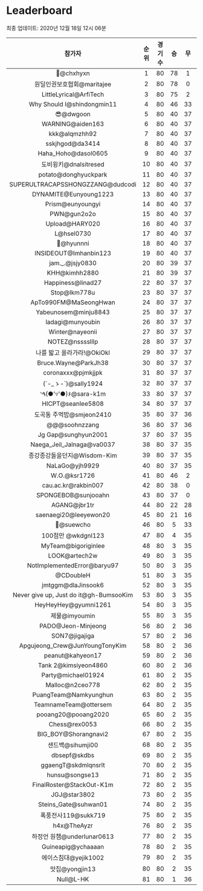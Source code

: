 # Leaderboard
최종 업데이트: 2020년 12월 18일 12시 06분




| 참가자 | 순위 | 경기수 | 승 | 무 | 패 | 승점 |
|:---:|:---:|:---:|:---:|:---:|:---:|:---:|
| 👑@chxhyxn | 1 | 80 | 78 | 1 | 1 | 235 |
| 원딜인권보호협회@maritajee | 2 | 80 | 78 | 0 | 2 | 234 |
| LittleLyrical@ArfiTech | 3 | 80 | 75 | 2 | 3 | 227 |
| Why Should I@shindongmin11 | 4 | 80 | 46 | 33 | 1 | 171 |
| 😎@dwgoon | 5 | 80 | 40 | 37 | 3 | 157 |
| WARNING@aiden163 | 6 | 80 | 40 | 37 | 3 | 157 |
| kkk@alqmzhh92 | 7 | 80 | 40 | 37 | 3 | 157 |
| sskjhgod@da3414 | 8 | 80 | 40 | 37 | 3 | 157 |
| Haha_Hoho@dasol0605 | 9 | 80 | 40 | 37 | 3 | 157 |
| 도비윙키@dnalsitresed | 10 | 80 | 40 | 37 | 3 | 157 |
| potato@donghyuckpark | 11 | 80 | 40 | 37 | 3 | 157 |
| SUPERULTRACAPSSHONGZZANG@dudcodi | 12 | 80 | 40 | 37 | 3 | 157 |
| DYNAMITE@Eunyoung1223 | 13 | 80 | 40 | 37 | 3 | 157 |
| Prism@eunyoungyi | 14 | 80 | 40 | 37 | 3 | 157 |
| PWN@gun2o2o | 15 | 80 | 40 | 37 | 3 | 157 |
| Upload@HARY020 | 16 | 80 | 40 | 37 | 3 | 157 |
| L@hsel0730 | 17 | 80 | 40 | 37 | 3 | 157 |
| 🐻@hyunnni | 18 | 80 | 40 | 37 | 3 | 157 |
| INSIDEOUT@Imhanbin123 | 19 | 80 | 40 | 37 | 3 | 157 |
| jam._.@jsjy0830 | 20 | 80 | 39 | 37 | 4 | 154 |
| KHH@kimhh2880 | 21 | 80 | 39 | 37 | 4 | 154 |
| Happiness@linad27 | 22 | 80 | 37 | 37 | 6 | 148 |
| Stop@lkm778u | 23 | 80 | 37 | 37 | 6 | 148 |
| ApTo990FM@MaSeongHwan | 24 | 80 | 37 | 37 | 6 | 148 |
| Yabeunosem@minju8843 | 25 | 80 | 37 | 37 | 6 | 148 |
| ladagi@munyoubin | 26 | 80 | 37 | 37 | 6 | 148 |
| Winter@nayeonii | 27 | 80 | 37 | 37 | 6 | 148 |
| NOTEZ@nsssslllp | 28 | 80 | 37 | 37 | 6 | 148 |
| 나를 밟고 올라가라!@OkiOkl | 29 | 80 | 37 | 37 | 6 | 148 |
| Bruce.Wayne@ParkJh38 | 30 | 80 | 37 | 37 | 6 | 148 |
| coronaxxx@pjmkjjpk | 31 | 80 | 37 | 37 | 6 | 148 |
| (´-_ゝ-`)@sally1924 | 32 | 80 | 37 | 37 | 6 | 148 |
| ◝٩(●'▿'●)۶@sara-k1m | 33 | 80 | 37 | 37 | 6 | 148 |
| HICPT@seanlee5808 | 34 | 80 | 37 | 37 | 6 | 148 |
| 도곡동 주먹밥@smjeon2410 | 35 | 80 | 37 | 36 | 7 | 147 |
| @@@soohnzzang | 36 | 80 | 37 | 36 | 7 | 147 |
| Jg Gap@sunghyun2001 | 37 | 80 | 37 | 35 | 8 | 146 |
| Naega_Jeil_Jalnaga@va0037 | 38 | 80 | 37 | 35 | 8 | 146 |
| 종강종강돌을던지@Wisdom-Kim | 39 | 80 | 37 | 35 | 8 | 146 |
| NaLaGo@yjh9929 | 40 | 80 | 37 | 35 | 8 | 146 |
| W.O.@ksr1726 | 41 | 80 | 46 | 2 | 32 | 140 |
| cau.ac.kr@rakbin007 | 42 | 80 | 38 | 0 | 42 | 114 |
| SPONGEBOB@sunjooahn | 43 | 80 | 37 | 0 | 43 | 111 |
| AGANG@jbr1tr | 44 | 80 | 22 | 28 | 30 | 94 |
| saenaegi20@leeyewon20 | 45 | 80 | 21 | 16 | 43 | 79 |
| 👏@suewcho | 46 | 80 | 5 | 33 | 42 | 48 |
| 100점만 @wkdgnl123 | 47 | 80 | 4 | 35 | 41 | 47 |
| MyTeam@bigoriginlee | 48 | 80 | 3 | 35 | 42 | 44 |
| LOOK@artech2w | 49 | 80 | 3 | 35 | 42 | 44 |
| NotImplementedError@baryu97 | 50 | 80 | 3 | 35 | 42 | 44 |
| @CDoubleH | 51 | 80 | 3 | 35 | 42 | 44 |
| jmtggm@dlaJinsook6 | 52 | 80 | 3 | 35 | 42 | 44 |
| Never give up, Just do it@gh-BumsooKim | 53 | 80 | 3 | 35 | 42 | 44 |
| HeyHeyHey@gyumni1261 | 54 | 80 | 3 | 35 | 42 | 44 |
| 제물@imyoumin | 55 | 80 | 3 | 35 | 42 | 44 |
| PADO@Jeon-Minjeong | 56 | 80 | 2 | 36 | 42 | 42 |
| SON7@jigajiga | 57 | 80 | 2 | 36 | 42 | 42 |
| Apgujeong_Crew@JunYoungTonyKim | 58 | 80 | 2 | 36 | 42 | 42 |
| peanut@kahyeon17 | 59 | 80 | 2 | 36 | 42 | 42 |
| Tank 2@kimsiyeon4860 | 60 | 80 | 2 | 36 | 42 | 42 |
| Party@michael01924 | 61 | 80 | 2 | 35 | 43 | 41 |
| Malloc@n2ceo778 | 62 | 80 | 2 | 35 | 43 | 41 |
| PuangTeam@Namkyunghun | 63 | 80 | 2 | 35 | 43 | 41 |
| TeamnameTeam@ottersem | 64 | 80 | 2 | 35 | 43 | 41 |
| pooang20@pooang2020 | 65 | 80 | 2 | 35 | 43 | 41 |
| Chess@rex0053 | 66 | 80 | 2 | 35 | 43 | 41 |
| BIG_BOY@Shorangnavi2 | 67 | 80 | 2 | 35 | 43 | 41 |
| 샌드백@sihumji00 | 68 | 80 | 2 | 35 | 43 | 41 |
| dbsepf@skdbs | 69 | 80 | 2 | 35 | 43 | 41 |
| ggaengT@skdmlqnsrlt | 70 | 80 | 2 | 35 | 43 | 41 |
| hunsu@songse13 | 71 | 80 | 2 | 35 | 43 | 41 |
| FinalRoster@StackOut-K1m | 72 | 80 | 2 | 35 | 43 | 41 |
| JGJ@star3802 | 73 | 80 | 2 | 35 | 43 | 41 |
| Steins_Gate@suhwan01 | 74 | 80 | 2 | 35 | 43 | 41 |
| 폭풍전사119@sukk719 | 75 | 80 | 2 | 35 | 43 | 41 |
| h4x@TheAyzr | 76 | 80 | 2 | 35 | 43 | 41 |
| 하정언 원챔@underlunar0613 | 77 | 80 | 2 | 35 | 43 | 41 |
| Guineapig@ychaaaan | 78 | 80 | 2 | 35 | 43 | 41 |
| 에이스침대@yejik1002 | 79 | 80 | 2 | 35 | 43 | 41 |
| 맛집@yongjin13 | 80 | 80 | 2 | 35 | 43 | 41 |
| Null@L-HK | 81 | 80 | 1 | 36 | 43 | 39 |